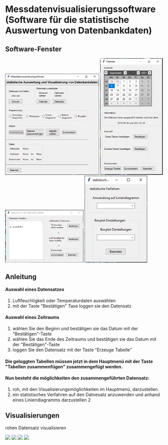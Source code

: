 # Messdatenvisualisierungssoftware (Software für die statistische Auswertung von Datenbankdaten)

## Software-Fenster

<img src="Software_Hauptmenu.PNG" width="300"> <img src="images/Software_Kalender.PNG" width="200"> <img src="images/Software_Datensatz.PNG" width="250"> <img src="images/Software_Statistik.PNG" width="200">

## Anleitung

#### Auswahl eines Datensatzes
1. Luftfeuchtigkeit oder Temperaturdaten auswählen
2. mit der Taste "Bestätigen" Tase loggen sie den Datensatz

#### Auswahl eines Zeitraums
1. wählen Sie den Beginn und bestätigen sie das Datum mit der "Bestätigen"-Taste
2. wählen Sie das Ende des Zeitraums und bestätigen sie das Datum mit der "Bestätigen"-Taste
3. loggen Sie den Datensatz mit der Taste "Erzeuge Tabelle"

#### Die geloggten Tabellen müssen jetzt in dem Hauptmenü mit der Taste "Tabellen zusammenfügen" zusammengefügt werden.
#### Nun besteht die möglichkeiten den zusammengeführten Datensatz:
1. roh, mit den Visualisierungsmöglichkeiten im Hauptmenü, darzustellen.
2. ein statistisches Verfahren auf den Datnesatz anzuwenden und anhand eines Liniendiagramms darzustellen
2
## Visualisierungen
rohen Datensatz visualisieren

<img src="streuungsdiagramm.PNG" width="300"> <img src="liniendiagramm.PNG" width="300"> <img src="Histogramm.PNG" width="300"> <img src="boxplot.PNG" width="300">
